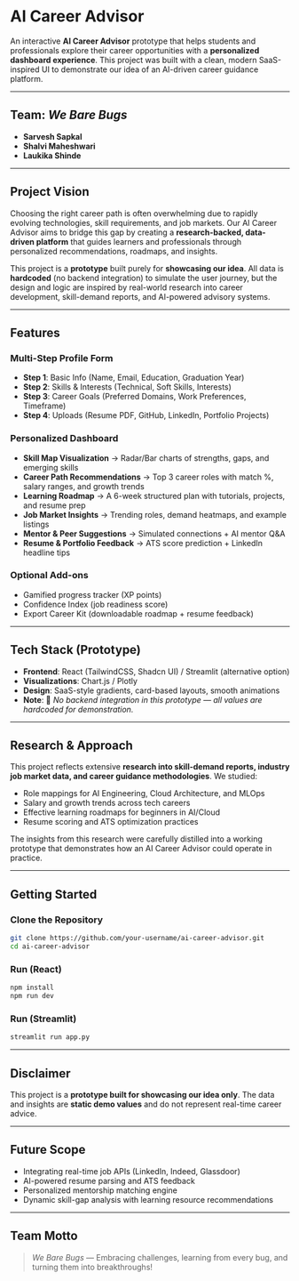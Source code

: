 # AI Career Advisor  

An interactive **AI Career Advisor** prototype that helps students and professionals explore their career opportunities with a **personalized dashboard experience**. This project was built with a clean, modern SaaS-inspired UI to demonstrate our idea of an AI-driven career guidance platform.  

---

## Team: *We Bare Bugs*  
- **Sarvesh Sapkal**  
- **Shalvi Maheshwari**  
- **Laukika Shinde**  

---

## Project Vision  
Choosing the right career path is often overwhelming due to rapidly evolving technologies, skill requirements, and job markets. Our AI Career Advisor aims to bridge this gap by creating a **research-backed, data-driven platform** that guides learners and professionals through personalized recommendations, roadmaps, and insights.  

This project is a **prototype** built purely for **showcasing our idea**. All data is **hardcoded** (no backend integration) to simulate the user journey, but the design and logic are inspired by real-world research into career development, skill-demand reports, and AI-powered advisory systems.  

---

## Features  

### Multi-Step Profile Form  
- **Step 1**: Basic Info (Name, Email, Education, Graduation Year)  
- **Step 2**: Skills & Interests (Technical, Soft Skills, Interests)  
- **Step 3**: Career Goals (Preferred Domains, Work Preferences, Timeframe)  
- **Step 4**: Uploads (Resume PDF, GitHub, LinkedIn, Portfolio Projects)  

### Personalized Dashboard  
- **Skill Map Visualization** → Radar/Bar charts of strengths, gaps, and emerging skills  
- **Career Path Recommendations** → Top 3 career roles with match %, salary ranges, and growth trends  
- **Learning Roadmap** → A 6-week structured plan with tutorials, projects, and resume prep  
- **Job Market Insights** → Trending roles, demand heatmaps, and example listings  
- **Mentor & Peer Suggestions** → Simulated connections + AI mentor Q&A  
- **Resume & Portfolio Feedback** → ATS score prediction + LinkedIn headline tips  

### Optional Add-ons  
- Gamified progress tracker (XP points)  
- Confidence Index (job readiness score)  
- Export Career Kit (downloadable roadmap + resume feedback)  

---

## Tech Stack (Prototype)  
- **Frontend**: React (TailwindCSS, Shadcn UI) / Streamlit (alternative option)  
- **Visualizations**: Chart.js / Plotly  
- **Design**: SaaS-style gradients, card-based layouts, smooth animations  
- **Note**: 🚫 *No backend integration in this prototype — all values are hardcoded for demonstration.*  

---

## Research & Approach  
This project reflects extensive **research into skill-demand reports, industry job market data, and career guidance methodologies**. We studied:  
- Role mappings for AI Engineering, Cloud Architecture, and MLOps  
- Salary and growth trends across tech careers  
- Effective learning roadmaps for beginners in AI/Cloud  
- Resume scoring and ATS optimization practices  

The insights from this research were carefully distilled into a working prototype that demonstrates how an AI Career Advisor could operate in practice.  

---

## Getting Started  

### Clone the Repository  
```bash
git clone https://github.com/your-username/ai-career-advisor.git
cd ai-career-advisor
```

### Run (React)  
```bash
npm install
npm run dev
```

### Run (Streamlit)  
```bash
streamlit run app.py
```

---

## Disclaimer  
This project is a **prototype built for showcasing our idea only**. The data and insights are **static demo values** and do not represent real-time career advice.  

---

## Future Scope  
- Integrating real-time job APIs (LinkedIn, Indeed, Glassdoor)  
- AI-powered resume parsing and ATS feedback  
- Personalized mentorship matching engine  
- Dynamic skill-gap analysis with learning resource recommendations  

---

## Team Motto  
> *We Bare Bugs* — Embracing challenges, learning from every bug, and turning them into breakthroughs!  
